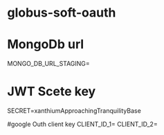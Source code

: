 # globus-soft-oauth

# MongoDb url 
MONGO_DB_URL_STAGING=

# JWT Scete key
SECRET=xanthiumApproachingTranquilityBase

#google Outh client key
CLIENT_ID_1=<google>
CLIENT_ID_2=<google>